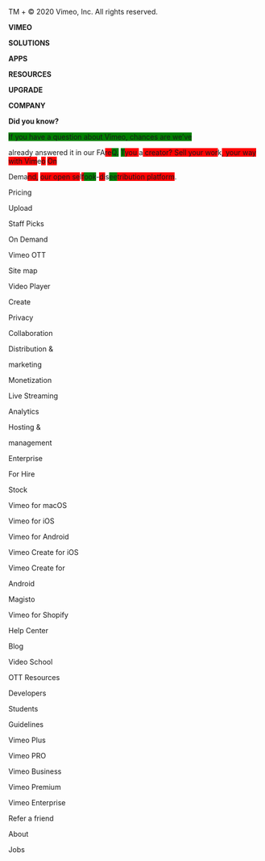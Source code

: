 
TM + © 2020 Vimeo, Inc. All rights reserved.


**VIMEO**


**SOLUTIONS**


**APPS**


**RESOURCES**


**UPGRADE**


**COMPANY**


**Did you know?**


<span style="background-color: green;">If you have a question about Vimeo, chances are we’ve


already answered it in our F</span>A<span style="background-color: red;">re</span><span style="background-color: green;">Q.</span> <span style="background-color: green;">T</span><span style="background-color: red;">you </span>a<span style="background-color: red;"> creator? Sell your wor</span>k<span style="background-color: red;">, your way with Vim</span>e<span style="background-color: red;">o</span> <span style="background-color: red;">On


Dem</span>a<span style="background-color: red;">nd,</span> <span style="background-color: red;">our open se</span>l<span style="background-color: red;">f</span><span style="background-color: green;">ook</span>-<span style="background-color: red;">di</span>s<span style="background-color: green;">ee</span><span style="background-color: red;">tribution platform</span>.


Pricing


Upload


Staff Picks


On Demand


Vimeo OTT


Site map


Video Player


Create


Privacy


Collaboration


Distribution &


marketing


Monetization


Live Streaming


Analytics


Hosting &


management


Enterprise


For Hire


Stock


Vimeo for macOS


Vimeo for iOS


Vimeo for Android


Vimeo Create for iOS


Vimeo Create for


Android


Magisto


Vimeo for Shopify


Help Center


Blog


Video School


OTT Resources


Developers


Students


Guidelines


Vimeo Plus


Vimeo PRO


Vimeo Business


Vimeo Premium


Vimeo Enterprise


Refer a friend


About


Jobs

